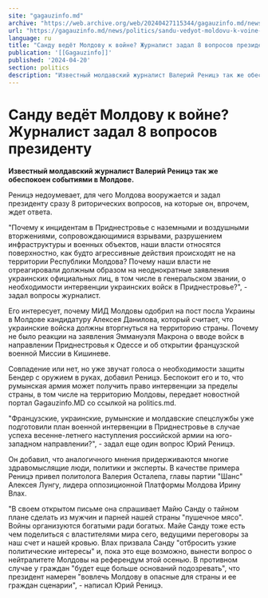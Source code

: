 ```yaml
---
site: "gagauzinfo.md"
archive: "https://web.archive.org/web/20240427115344/gagauzinfo.md/news/politics/sandu-vedyot-moldovu-k-voine-zhurnalist-zadal-8-voprosov-prezidentu"
url: "https://gagauzinfo.md/news/politics/sandu-vedyot-moldovu-k-voine-zhurnalist-zadal-8-voprosov-prezidentu"
language: ru
title: "Санду ведёт Молдову к войне? Журналист задал 8 вопросов президенту"
publication: '[[Gagauzinfo]]'
published: '2024-04-20'
section: politics
description: "Известный молдавский журналист Валерий Реницэ так же обеспокоен событиями в Молдове."
---
```


# Санду ведёт Молдову к войне? Журналист задал 8 вопросов президенту

**Известный молдавский журналист Валерий Реницэ так же обеспокоен событиями в Молдове.**

Реницэ недоумевает, для чего Молдова вооружается и задал президенту сразу 8 риторических вопросов, на которые он, впрочем, ждет ответа.

"Почему к инцидентам в Приднестровье с наземными и воздушными вторжениями, сопровождающимися взрывами, разрушением инфраструктуры и военных объектов, наши власти относятся поверхностно, как будто агрессивные действия происходят не на территории Республики Молдова? Почему наши власти не отреагировали должным образом на неоднократные заявления украинских официальных лиц, в том числе в генеральском звании, о необходимости интервенции украинских войск в Приднестровье?", - задал вопросы журналист.

Его интересует, почему МИД Молдовы одобрил на пост посла Украины в Молдове кандидатуру Алексея Данилова, который считает, что украинские войска должны вторгнуться на территорию страны. Почему не было реакции на заявления Эммануэля Макрона о вводе войск в направлении Приднестровья к Одессе и об открытии французской военной Миссии в Кишиневе.

Совпадение или нет, но уже звучат голоса о необходимости защиты Бендер с оружием в руках, добавил Реницэ. Беспокоит его и то, что румынская армия может получить право интервенции за пределы страны, в том числе на территорию Молдовы, передает новостной портал Gagauzinfo.MD со ссылкой на politics.md.

"Французские, украинские, румынские и молдавские спецслужбы уже подготовили план военной интервенции в Приднестровье в случае успеха весенне-летнего наступления российской армии на юго-западном направлении?", - задал еще один вопрос Юрий Реницэ.

Он добавил, что аналогичного мнения придерживаются многие здравомыслящие люди, политики и эксперты. В качестве примера Реницэ привел политолога Валерия Осталепа, главы партии "Шанс" Алексея Лунгу, лидера оппозиционной Платформы Молдова Ирину Влах.

"В своем открытом письме она спрашивает Майю Санду о тайном плане сделать из мужчин и парней нашей страны "пушечное мясо". Войны организуются богатыми ради богатых. Майе Санду тоже есть чем поделиться с властителями мира сего, ведущими переговоры за наш счет и нашей кровью. Влах призвала Санду "отбросить узкие политические интересы" и, пока это еще возможно, вынести вопрос о нейтралитете Молдовы на референдум этой осенью. В противном случае у граждан "будет еще больше оснований подозревать", что президент намерен "вовлечь Молдову в опасные для страны и ее граждан сценарии", - написал Юрий Реницэ.
